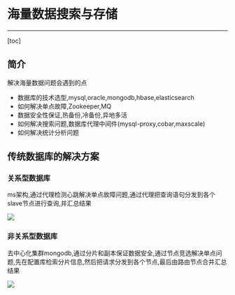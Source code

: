 # 海量数据搜索与存储

---

[toc]



## 简介

解决海量数据问题会遇到的点

- 数据库的技术选型,mysql,oracle,mongodb,hbase,elasticsearch
- 如何解决单点故障,Zookeeper,MQ
- 数据安全性保证,热备份,冷备份,异地多活
- 如何解决搜索问题,数据库代理中间件(mysql-proxy,cobar,maxscale)
- 如何解决统计分析问题



## 传统数据库的解决方案

### 关系型数据库

ms架构,通过代理检测心跳解决单点故障问题,通过代理把查询语句分发到各个slave节点进行查询,并汇总结果

![](https://img-blog.csdn.net/20160818205837877)

### 非关系型数据库

去中心化集群mongodb,通过分片和副本保证数据安全,通过节点竞选解决单点问题,先在配置库检索分片信息,然后把请求分发到各个节点,最后由路由节点合并汇总结果

![](https://img-blog.csdn.net/20160818205852190)



